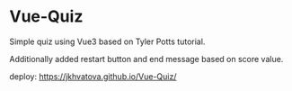# Vue-Quiz
Simple quiz using Vue3 based on Tyler Potts tutorial.

Additionally added restart button and end message based on score value. 

deploy: https://jkhvatova.github.io/Vue-Quiz/

